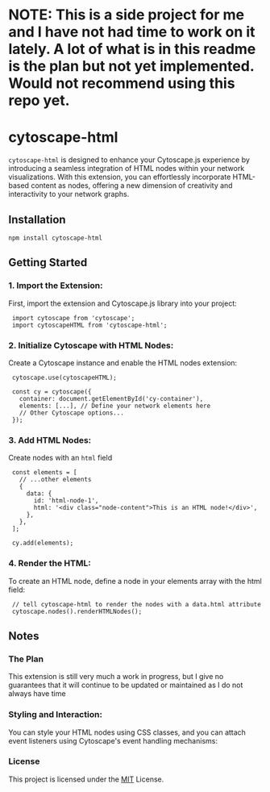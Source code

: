 # NOTE: This is a side project for me and I have not had time to work on it lately. A lot of what is in this readme is the plan but not yet implemented. Would not recommend using this repo yet.

# cytoscape-html
`cytoscape-html` is designed to enhance your Cytoscape.js experience by introducing a seamless integration of HTML nodes within your network visualizations. With this extension, you can effortlessly incorporate HTML-based content as nodes, offering a new dimension of creativity and interactivity to your network graphs.

## Installation  
`npm install cytoscape-html`

## Getting Started
### 1. Import the Extension:
   First, import the extension and Cytoscape.js library into your project:
   ```
    import cytoscape from 'cytoscape';
    import cytoscapeHTML from 'cytoscape-html';
   ```

### 2.  Initialize Cytoscape with HTML Nodes:
   Create a Cytoscape instance and enable the HTML nodes extension:
   ```
    cytoscape.use(cytoscapeHTML);
   
    const cy = cytoscape({
      container: document.getElementById('cy-container'),
      elements: [...], // Define your network elements here
      // Other Cytoscape options...
    });
   ```


### 3.  Add HTML Nodes:
  Create nodes with an `html` field  
  ```
   const elements = [
     // ...other elements
     {
       data: {
         id: 'html-node-1',
         html: '<div class="node-content">This is an HTML node!</div>',
       },
     },
   ];
   
   cy.add(elements);
  ```

### 4.  Render the HTML:
  To create an HTML node, define a node in your elements array with the html field:  
  ```
   // tell cytoscape-html to render the nodes with a data.html attribute
   cytoscape.nodes().renderHTMLNodes();
  ```

## Notes

### The Plan
This extension is still very much a work in progress, but I give no guarantees that it will continue to be updated or maintained as I do not always have time

### Styling and Interaction:
You can style your HTML nodes using CSS classes, and you can attach event listeners using Cytoscape's event handling mechanisms:

### License
This project is licensed under the [MIT](https://github.com/BradyDouthit/cytoscape-html/blob/main/LICENSE) License.
